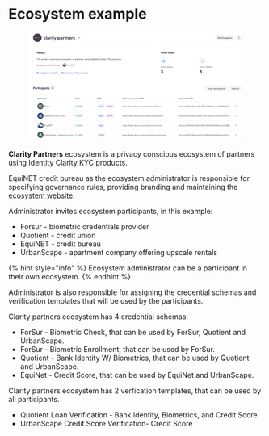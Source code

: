 # Ecosystem example

<figure><img src="../../.gitbook/assets/Screenshot 2024-03-21 at 16.30.51.png" alt=""><figcaption></figcaption></figure>

**Clarity Partners** ecosystem is a privacy conscious ecosystem of partners using Identity Clarity KYC products.&#x20;

EquiNET credit bureau as the ecosystem administrator is responsible for specifying governance rules, providing branding and maintaining the [ecosystem website](https://bank-demo.dock.io/partners).&#x20;

Administrator invites ecosystem participants, in this example:

* Forsur - biometric credentials provider
* Quotient - credit union&#x20;
* EquiNET - credit bureau
* UrbanScape - apartment company offering upscale rentals

{% hint style="info" %}
Ecosystem administrator can be a participant in their own ecosystem.
{% endhint %}

Administrator is also responsible for assigning the credential schemas and verification templates that will be used by the participants.&#x20;

Clarity partners ecosystem has 4 credential schemas:

* ForSur - Biometric Check, that can be used by ForSur, Quotient and UrbanScape.
* ForSur - Biometric Enrollment,  that can be used by ForSur.
* Quotient - Bank Identity W/ Biometrics, that can be used by Quotient and UrbanScape.
* EquiNet - Credit Score, that can be used by EquiNet and UrbanScape.

Clarity partners ecosystem has 2 verfication templates, that can be used by all participants.

* Quotient Loan Verification - Bank Identity, Biometrics, and Credit Score
* UrbanScape Credit Score Verification- Credit Score
